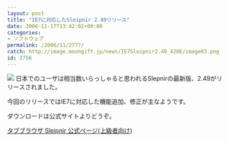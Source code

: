 ```yaml
---
layout: post
title: "IE7に対応したSleipnir 2.49リリース"
date: 2006-11-17T13:42:02+09:00
categories:
- ソフトウェア
permalink: /2006/11/2777/
catch: http://image.moongift.jp/news/IE7Sleipnir2.49_420E/image03.png
id: 2756
---
```

[![](http://image.moongift.jp/news/IE7Sleipnir2.49_420E/image03.png)](http://www.fenrir.co.jp/sleipnir2/) 日本でのユーザは相当数いらっしゃると思われるSlepnirの最新版、2.49がリリースされました。

 

今回のリリースではIE7に対応した機能追加、修正が主なようです。

 

ダウンロードは公式サイトよりどうぞ。

 

[タブブラウザ Sleipnir 公式ページ(上級者向け)](http://www.fenrir.co.jp/sleipnir2/)

